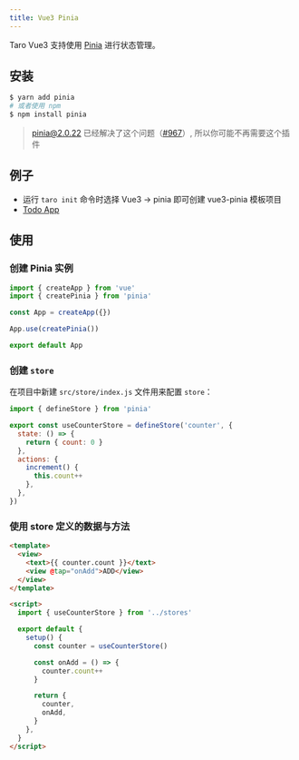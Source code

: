 ```yaml
---
title: Vue3 Pinia
---
```


Taro Vue3 支持使用 [Pinia](https://pinia.vuejs.org/) 进行状态管理。

## 安装

```bash
$ yarn add pinia
# 或者使用 npm
$ npm install pinia
```

> pinia@2.0.22 已经解决了这个问题（[#967](https://github.com/vuejs/pinia/pull/967)）, 所以你可能不再需要这个插件

## 例子

- 运行 `taro init` 命令时选择 Vue3 -> pinia 即可创建 vue3-pinia 模板项目
- [Todo App](https://github.com/NervJS/taro-todos-pinia)

## 使用

### 创建 Pinia 实例

```js title="src/app.js"
import { createApp } from 'vue'
import { createPinia } from 'pinia'

const App = createApp({})

App.use(createPinia())

export default App
```

### 创建 `store`

在项目中新建 `src/store/index.js` 文件用来配置 `store`：

```js title="src/store/index.js"
import { defineStore } from 'pinia'

export const useCounterStore = defineStore('counter', {
  state: () => {
    return { count: 0 }
  },
  actions: {
    increment() {
      this.count++
    },
  },
})
```

### 使用 store 定义的数据与方法

```html
<template>
  <view>
    <text>{{ counter.count }}</text>
    <view @tap="onAdd">ADD</view>
  </view>
</template>

<script>
  import { useCounterStore } from '../stores'

  export default {
    setup() {
      const counter = useCounterStore()

      const onAdd = () => {
        counter.count++
      }

      return {
        counter,
        onAdd,
      }
    },
  }
</script>
```
